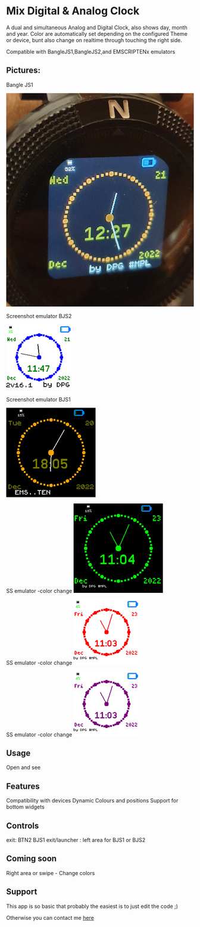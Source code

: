 # Mix Digital & Analog Clock
A dual and simultaneous Analog and Digital Clock, also shows day, month and year.
Color are automatically set depending on the configured Theme or device, bunt also change on realtime through touching the right side.

Compatible with BangleJS1,BangleJS2,and EMSCRIPTENx emulators

## Pictures:

Bangle JS1

![](photo_mixdigan_bjs1.jpg)

Screenshot emulator BJS2

![](ss_mixdigan_ems2.png)

Screenshot emulator BJS1

![](ss_mixdigan_ems.png)


SS emulator -color change 
![](ss_mixdigan_ems_2.png)

SS emulator -color change 
![](ss_mixdigan_ems2_2.png)

SS emulator -color change 
![](ss_mixdigan_ems2_3.png)

## Usage

Open and see 

## Features

Compatibility with devices
Dynamic Colours and positions
Support for bottom widgets


## Controls

exit: BTN2 BJS1 
exit/launcher : left area for BJS1 or  BJS2

## Coming soon

Right area or swipe - Change colors


## Support

This app is so basic that probably the easiest is to just edit the code ;)

Otherwise you can contact me [here](https://github.com/dapgo/my_espruino_smartwatch_things)